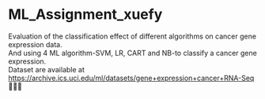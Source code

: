 # ML_Assignment_xuefy
Evaluation of the classification effect of different algorithms on cancer gene expression data.  
And using 4 ML algorithm-SVM, LR, CART and NB-to classify a cancer gene expression.  
Dataset are available at https://archive.ics.uci.edu/ml/datasets/gene+expression+cancer+RNA-Seq  
🙂🙂🙂
